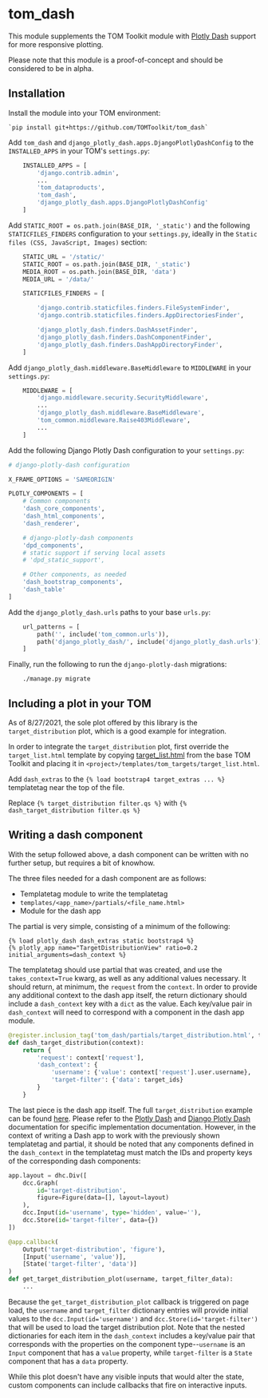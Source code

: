 # tom_dash

This module supplements the TOM Toolkit module with [Plotly Dash](https://plotly.com/dash/) support for more responsive plotting.

Please note that this module is a proof-of-concept and should be considered to be in alpha.

## Installation

Install the module into your TOM environment:

    `pip install git+https://github.com/TOMToolkit/tom_dash`

Add `tom_dash` and `django_plotly_dash.apps.DjangoPlotlyDashConfig` to the `INSTALLED_APPS` in your TOM's `settings.py`:

```python
    INSTALLED_APPS = [
        'django.contrib.admin',
        ...
        'tom_dataproducts',
        'tom_dash',
        'django_plotly_dash.apps.DjangoPlotlyDashConfig'
    ]
```

Add `STATIC_ROOT = os.path.join(BASE_DIR, '_static')` and the following `STATICFILES_FINDERS` configuration to your `settings.py`, ideally in the `Static files (CSS, JavaScript, Images)` section:

```python
    STATIC_URL = '/static/'
    STATIC_ROOT = os.path.join(BASE_DIR, '_static')
    MEDIA_ROOT = os.path.join(BASE_DIR, 'data')
    MEDIA_URL = '/data/'

    STATICFILES_FINDERS = [

        'django.contrib.staticfiles.finders.FileSystemFinder',
        'django.contrib.staticfiles.finders.AppDirectoriesFinder',

        'django_plotly_dash.finders.DashAssetFinder',
        'django_plotly_dash.finders.DashComponentFinder',
        'django_plotly_dash.finders.DashAppDirectoryFinder',
    ]
```

Add `django_plotly_dash.middleware.BaseMiddleware` to `MIDDLEWARE` in your `settings.py`:

```python
    MIDDLEWARE = [
        'django.middleware.security.SecurityMiddleware',
        ...
        'django_plotly_dash.middleware.BaseMiddleware',
        'tom_common.middleware.Raise403Middleware',
        ...
    ]
```

Add the following Django Plotly Dash configuration to your `settings.py`:

```python
# django-plotly-dash configuration

X_FRAME_OPTIONS = 'SAMEORIGIN'

PLOTLY_COMPONENTS = [
    # Common components
    'dash_core_components',
    'dash_html_components',
    'dash_renderer',

    # django-plotly-dash components
    'dpd_components',
    # static support if serving local assets
    # 'dpd_static_support',

    # Other components, as needed
    'dash_bootstrap_components',
    'dash_table'
]
```

Add the `django_plotly_dash.urls` paths to your base `urls.py`:

```python
    url_patterns = [
        path('', include('tom_common.urls')),
        path('django_plotly_dash/', include('django_plotly_dash.urls')),
    ]
```

Finally, run the following to run the `django-plotly-dash` migrations:

```
    ./manage.py migrate
```

## Including a plot in your TOM

As of 8/27/2021, the sole plot offered by this library is the `target_distribution` plot, which is a good example for integration.

In order to integrate the `target_distribution` plot, first override the `target_list.html` template by copying [target_list.html]() from the base TOM Toolkit and placing it in `<project>/templates/tom_targets/target_list.html`.

Add `dash_extras` to the `{% load bootstrap4 target_extras ... %}` templatetag near the top of the file.

Replace `{% target_distribution filter.qs %}` with `{% dash_target_distribution filter.qs %}`

## Writing a dash component

With the setup followed above, a dash component can be written with no further setup, but requires a bit of knowhow.

The three files needed for a dash component are as follows:

- Templatetag module to write the templatetag
- `templates/<app_name>/partials/<file_name.html>`
- Module for the dash app

The partial is very simple, consisting of a minimum of the following:

```
{% load plotly_dash dash_extras static bootstrap4 %}
{% plotly_app name="TargetDistributionView" ratio=0.2 initial_arguments=dash_context %}
```

The templatetag should use partial that was created, and use the `takes_context=True` kwarg, as well as any additional values necessary. It should return, at minimum, the `request` from the `context`. In order to provide any additional context to the dash app itself, the return dictionary should include a `dash_context` key with a `dict` as the value. Each key/value pair in `dash_context` will need to correspond with a component in the dash app module.

```python
@register.inclusion_tag('tom_dash/partials/target_distribution.html', takes_context=True)
def dash_target_distribution(context):
    return {
        'request': context['request'],
        'dash_context': {
            'username': {'value': context['request'].user.username},
            'target-filter': {'data': target_ids}
        }
    }
```

The last piece is the dash app itself. The full `target_distribution` example can be found [here](https://github.com/TOMToolkit/tom_dash/blob/main/tom_dash/plots/target_distribution.py). Please refer to the [Plotly Dash](https://dash.plotly.com/) and [Django Plotly Dash](https://django-plotly-dash.readthedocs.io/en/latest/) documentation for specific implementation documentation. However, in the context of writing a Dash app to work with the previously shown templatetag and partial, it should be noted that any components defined in the `dash_context` in the templatetag must match the IDs and property keys of the corresponding dash components:

```python
app.layout = dhc.Div([
    dcc.Graph(
        id='target-distribution',
        figure=Figure(data=[], layout=layout)
    ),
    dcc.Input(id='username', type='hidden', value=''),
    dcc.Store(id='target-filter', data={})
])

@app.callback(
    Output('target-distribution', 'figure'),
    [Input('username', 'value')],
    [State('target-filter', 'data')]
)
def get_target_distribution_plot(username, target_filter_data):
    ...
```

Because the `get_target_distribution_plot` callback is triggered on page load, the `username` and `target_filter` dictionary entries will provide initial values to the `dcc.Input(id='username')` and `dcc.Store(id='target-filter')` that will be used to load the target distribution plot. Note that the nested dictionaries for each item in the `dash_context` includes a key/value pair that corresponds with the properties on the component type--`username` is an `Input` component that has a `value` property, while `target-filter` is a `State` component that has a `data` property.

While this plot doesn't have any visible inputs that would alter the state, custom components can include callbacks that fire on interactive inputs.
